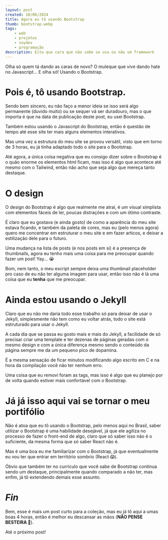 ```yaml
---
layout: post
created: 18/06/2024
title: Agora eu tô usando Bootstrap
thumb: bootstrap.webp
tags:
    - web
    - projetos
    - soydev
    - programação
description: Eita que cara que não sabe se usa ou não um framework
---
```


Olha só quem tá dando as caras de novo? O muleque que vive dando hate no
Javascript... E olha só! Usando o Bootstrap.

# Pois é, tô usando Bootstrap.

Sendo bem sincero, eu não faço a menor ideia se isso será algo permanente
(duvido muito) ou se sequer vá ser duradouro, mas o que importa é que na data
de publicação deste post, eu usei Bootstrap.

Também estou usando o Javascript do Bootstrap, então é questão de tempo até
esse site ter mais alguns elementos interativos.

Mas uma vez a estrutura do meu site se provou versátil, visto que em torno de 3
horas, eu já tinha adaptado todo o site para o Bootstrap.

Até agora, a única coisa negativa que eu consigo dizer sobre o Bootstrap é o
quão enorme os elementos html ficam, mas isso é algo que acontece até mesmo com
o Tailwind, então não acho que seja algo que mereça tanto destaque.

# O design

O design do Bootstrap é algo que realmente me atrai, é um visual simplista com
elementos fáceis de ler, poucas distrações e com um ótimo contraste.

É claro que eu gostava (e ainda gosto) de como a aparência do meu site estava
ficando, e também da paleta de cores, mas eu (pelo menos agora) quero me
concentrar em estruturar o meu site e em fazer articos, e deixar a estilização
dele para o futuro.

Uma mudança na lista de posts (e nos posts em si) é a presença de thumbnails,
agora eu tenho mais uma coisa para me preocupar quando fazer um post! Yay... 😭

Bom, nem tanto, o meu escript sempre deixa uma thumbnail placeholder pro caso
de eu não ter alguma imagem para usar, então isso não é lá uma coisa que eu
**tenha** que me preocupar.

# Ainda estou usando o Jekyll

Claro que eu não me daria todo esse trabalho só para deixar de usar o Jekyll,
simplesmente não tem como eu voltar atrás, todo o site está estruturado para
usar o Jekyll.

A cada dia que se passa eu gosto mais e mais do Jekyll, a facilidade de só
precisar criar uma template e ter dezenas de páginas geradas com o mesmo design
e com a única diferença mesmo sendo o conteúdo da página sempre me da um
pequeno pico de dopamina.

É a mesma sensação de ficar minutos modificando algo escrito em C e na hora da
compilação você não ter nenhum erro.

Uma coisa que eu removi foram as tags, mas isso é algo que eu planejo por de
volta quando estiver mais confortável com o Bootstrap.

# Já já isso aqui vai se tornar o meu portifólio

Não é atoa que eu tô usando o Bootstrap, pelo menos aqui no Brasil, saber
utilizar o Bootstrap é uma habilidade desejável, já que ele agiliza no processo
de fazer o front-end de algo, claro que só saber isso não é o suficiente, da
mesma forma que só saber React não é.

Mas é uma boa eu me familiarizar com o Bootstrap, já que eventualmente eu vou
ter que entrar em território sombrio (React 😱).

Óbvio que também ter no currículo que você sabe de Bootstrap continua sendo um
destaque, principalmente quando comparado a não ter, mas enfim, já tô
extendendo demais esse assunto.

# _Fin_

Bem, esse é mais um post curto para a coleção, mas eu já tô aqui a umas boas 4
horas, então é melhor eu descansar as mãos (**NÃO PENSE BESTEIRA 🫵**).

Até o próximo post!
